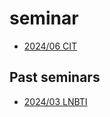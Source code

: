 # seminar

- [2024/06 CIT](/202406_CIT/README.md)

## Past seminars

- [2024/03 LNBTI](/202403_LNBTI/README.md)
